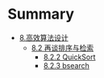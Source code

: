 # Summary
* [8.高效算法设计](8.md)
  * [8.2 再谈排序与检索](8/82-zai-tan-pai-xu-yu-jian-suo.md)
    * [8.2.2 QuickSort](8/82-zai-tan-pai-xu-yu-jian-suo/822-quicksort.md)
    * [8.2.3 bsearch](823_bsearch.md)